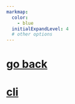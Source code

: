 ```yaml
---
markmap:
  color:
    - blue
  initialExpandLevel: 4
  # other options
---
```


# [go back](../index.html)
# [cli](cli/index.html)
